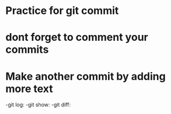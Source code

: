 # Practice for git commit

# dont forget to comment your commits

# Make another commit by adding more text

-git log:
-git show:
-git diff:


